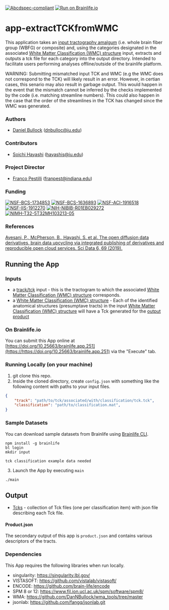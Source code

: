 [![Abcdspec-compliant](https://img.shields.io/badge/ABCD_Spec-v1.1-green.svg)](https://github.com/soichih/abcd-spec)
[![Run on Brainlife.io](https://img.shields.io/badge/Brainlife-bl.app.251-blue.svg)](https://doi.org/10.25663/brainlife.app.251)

# app-extractTCKfromWMC
This application takes an [input tractography amalgum](https://brainlife.io/datatypes/5907d922436ee50ffde9c549) (i.e. whole brain fiber group (WBFG) or composite) and, using the categories designated in the associated [White Matter Classification (WMC) structure](https://brainlife.io/datatype/5cc1d64c44947d8aea6b2d8b) input, extracts and outputs a tck file for each category into the output directory. Intended to facilitate users performing analyses offline/outside of the brainlife platform.

WARNING: Submitting mismatched input TCK and WMC (e.g the WMC does not correspond to the TCK) will likely result in an error. However, in certian cases, this senario may also result in garbage output.  This would happen in the event that the mismatch cannot be inferred by the checks implemented by the code (i.e. matching streamline numbers).  This could also happen in the case that the order of the streamlines in the TCK has changed since the WMC was generated.

### Authors
- [Daniel Bullock](https://github.com/DanNBullock) (dnbulloc@iu.edu)

### Contributors
- [Soichi Hayashi](https://github.com/soichih) (hayashis@iu.edu)

### Project Director
- [Franco Pestilli](https://github.com/francopestilli) (franpest@indiana.edu)


### Funding
[![NSF-BCS-1734853](https://img.shields.io/badge/NSF_BCS-1734853-blue.svg)](https://nsf.gov/awardsearch/showAward?AWD_ID=1734853)
[![NSF-BCS-1636893](https://img.shields.io/badge/NSF_BCS-1636893-blue.svg)](https://nsf.gov/awardsearch/showAward?AWD_ID=1636893)
[![NSF-ACI-1916518](https://img.shields.io/badge/NSF_ACI-1916518-blue.svg)](https://nsf.gov/awardsearch/showAward?AWD_ID=1916518)
[![NSF-IIS-1912270](https://img.shields.io/badge/NSF_IIS-1912270-blue.svg)](https://nsf.gov/awardsearch/showAward?AWD_ID=1912270)
[![NIH-NIBIB-R01EB029272](https://img.shields.io/badge/NIH_NIBIB-R01EB029272-green.svg)](https://grantome.com/grant/NIH/R01-EB029272-01)
[![NIMH-T32-5T32MH103213-05](https://img.shields.io/badge/NIMH_T32-5T32MH103213--05-blue.svg)](https://projectreporter.nih.gov/project_info_description.cfm?aid=9725739)

### References 
[Avesani, P., McPherson, B., Hayashi, S. et al. The open diffusion data derivatives, brain data upcycling via integrated publishing of derivatives and reproducible open cloud services. Sci Data 6, 69 (2019).](https://doi.org/10.1038/s41597-019-0073-y)

## Running the App 

### Inputs
- a [track/tck](https://brainlife.io/datatypes/5907d922436ee50ffde9c549) input - this is the tractogram to which the associated [White Matter Classification (WMC) structure](https://brainlife.io/datatype/5cc1d64c44947d8aea6b2d8b) corresponds.
- a [White Matter Classification (WMC) structure](https://brainlife.io/datatype/5cc1d64c44947d8aea6b2d8b) - Each of the identified anatomical structures (presumptave tracts) in the input [White Matter Classification (WMC) structure](https://brainlife.io/datatype/5cc1d64c44947d8aea6b2d8b) will have a Tck generated for the [output product](https://brainlife.io/datatypes/5dcf0047c4ae28d7f2298f48)

### On Brainlife.io

You can submit this App online at [https://doi.org/10.25663/brainlife.app.251](https://https://doi.org/10.25663/brainlife.app.251) via the "Execute" tab.

### Running Locally (on your machine)

1. git clone this repo.
2. Inside the cloned directory, create `config.json` with something like the following content with paths to your input files.

```json
{
	"track": "path/to/tck/associated/with/classification/tck.tck",
	"classification": "path/to/classification.mat",
}
```

### Sample Datasets

You can download sample datasets from Brainlife using [Brainlife CLI](https://github.com/brain-life/cli).

```
npm install -g brainlife
bl login
mkdir input

tck classification example data needed

```


3. Launch the App by executing `main`

```bash
./main
```

## Output

-  [Tcks](https://brainlife.io/datatypes/5dcf0047c4ae28d7f2298f48) - collection of Tck files (one per classification item) with json file describing each Tck file.

#### Product.json
The secondary output of this app is `product.json` and contains various descriptors of the tracts.

### Dependencies

This App requires the following libraries when run locally.

  - singularity: https://singularity.lbl.gov/
  - VISTASOFT: https://github.com/vistalab/vistasoft/
  - ENCODE: https://github.com/brain-life/encode
  - SPM 8 or 12: https://www.fil.ion.ucl.ac.uk/spm/software/spm8/
  - WMA: https://github.com/DanNBullock/wma_tools/tree/master
  - jsonlab: https://github.com/fangq/jsonlab.git
